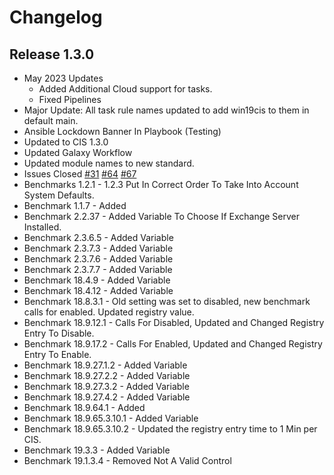 # Changelog

## Release 1.3.0
- May 2023 Updates
  - Added Additional Cloud support for tasks.
  - Fixed Pipelines
- Major Update: All task rule names updated to add win19cis to them in default main.
- Ansible Lockdown Banner In Playbook (Testing)
- Updated to CIS 1.3.0
- Updated Galaxy Workflow
- Updated module names to new standard.
- Issues Closed
  [#31](https://github.com/ansible-lockdown/Windows-2019-CIS/issues/31)
  [#64](https://github.com/ansible-lockdown/Windows-2019-CIS/issues/64)
  [#67](https://github.com/ansible-lockdown/Windows-2019-CIS/issues/67)
- Benchmarks 1.2.1 - 1.2.3 Put In Correct Order To Take Into Account System Defaults.
- Benchmark 1.1.7 - Added
- Benchmark 2.2.37 - Added Variable To Choose If Exchange Server Installed.
- Benchmark 2.3.6.5 - Added Variable
- Benchmark 2.3.7.3 - Added Variable
- Benchmark 2.3.7.6 - Added Variable
- Benchmark 2.3.7.7 - Added Variable
- Benchmark 18.4.9 - Added Variable
- Benchmark 18.4.12 - Added Variable
- Benchmark 18.8.3.1 - Old setting was set to disabled, new benchmark calls for enabled. Updated registry value. 
- Benchmark 18.9.12.1 - Calls For Disabled, Updated and Changed Registry Entry To Disable. 
- Benchmark 18.9.17.2 - Calls For Enabled, Updated and Changed Registry Entry To Enable.
- Benchmark 18.9.27.1.2 - Added Variable
- Benchmark 18.9.27.2.2 - Added Variable
- Benchmark 18.9.27.3.2 - Added Variable
- Benchmark 18.9.27.4.2 - Added Variable
- Benchmark 18.9.64.1 - Added
- Benchmark 18.9.65.3.10.1 - Added Variable
- Benchmark 18.9.65.3.10.2 - Updated the registry entry time to 1 Min per CIS. 
- Benchmark 19.3.3 - Added Variable
- Benchmark 19.1.3.4 - Removed Not A Valid Control
